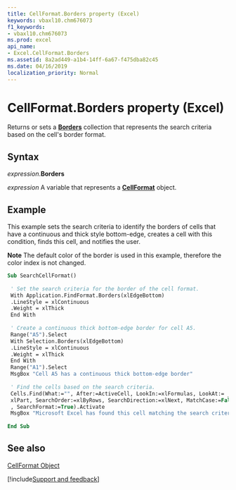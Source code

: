 ```yaml
---
title: CellFormat.Borders property (Excel)
keywords: vbaxl10.chm676073
f1_keywords:
- vbaxl10.chm676073
ms.prod: excel
api_name:
- Excel.CellFormat.Borders
ms.assetid: 8a2ad449-a1b4-14ff-6a67-f475dba82c45
ms.date: 04/16/2019
localization_priority: Normal
---
```



# CellFormat.Borders property (Excel)

Returns or sets a **[Borders](Excel.Borders.md)** collection that represents the search criteria based on the cell's border format.


## Syntax

_expression_.**Borders**

_expression_ A variable that represents a **[CellFormat](Excel.CellFormat.md)** object.


## Example

This example sets the search criteria to identify the borders of cells that have a continuous and thick style bottom-edge, creates a cell with this condition, finds this cell, and notifies the user. 


 **Note**  The default color of the border is used in this example, therefore the color index is not changed.


```vb
Sub SearchCellFormat() 
 
 ' Set the search criteria for the border of the cell format. 
 With Application.FindFormat.Borders(xlEdgeBottom) 
 .LineStyle = xlContinuous 
 .Weight = xlThick 
 End With 
 
 ' Create a continuous thick bottom-edge border for cell A5. 
 Range("A5").Select 
 With Selection.Borders(xlEdgeBottom) 
 .LineStyle = xlContinuous 
 .Weight = xlThick 
 End With 
 Range("A1").Select 
 MsgBox "Cell A5 has a continuous thick bottom-edge border" 
 
 ' Find the cells based on the search criteria. 
 Cells.Find(What:="", After:=ActiveCell, LookIn:=xlFormulas, LookAt:= _ 
 xlPart, SearchOrder:=xlByRows, SearchDirection:=xlNext, MatchCase:=False _ 
 , SearchFormat:=True).Activate 
 MsgBox "Microsoft Excel has found this cell matching the search criteria." 
 
End Sub
```


## See also


[CellFormat Object](Excel.CellFormat.md)

[!include[Support and feedback](~/includes/feedback-boilerplate.md)]